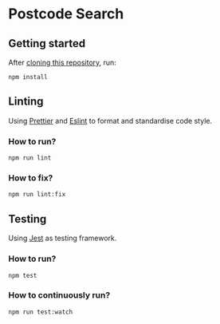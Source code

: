# Postcode Search

## Getting started

After [cloning this repository](https://help.github.com/en/articles/cloning-a-repository), run:

```shell
npm install
```

## Linting

Using [Prettier](https://prettier.io/) and  [Eslint](https://eslint.org/) to format and standardise code style.

### How to run?

```shell
npm run lint
```

### How to fix?

```shell
npm run lint:fix
```

## Testing

Using [Jest](https://jestjs.io/) as testing framework.

### How to run?

```shell
npm test
```

### How to continuously run?

```shell
npm run test:watch
```
